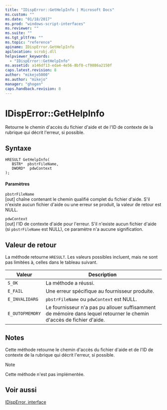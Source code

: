 ```yaml
---
title: "IDispError::GetHelpInfo | Microsoft Docs"
ms.custom: ""
ms.date: "01/18/2017"
ms.prod: "windows-script-interfaces"
ms.reviewer: ""
ms.suite: ""
ms.tgt_pltfrm: ""
ms.topic: "reference"
apiname: IDispError.GetHelpInfo
apilocation: scrobj.dll
helpviewer_keywords: 
  - "IDispError::GetHelpInfo"
ms.assetid: a146df13-eda4-4e56-8bf0-cf9886a2150f
caps.latest.revision: 8
author: "mikejo5000"
ms.author: "mikejo"
manager: "ghogen"
caps.handback.revision: 8
---
```

# IDispError::GetHelpInfo
Retourne le chemin d'accès du fichier d'aide et de l'ID de contexte de la rubrique qui décrit l'erreur, si possible.  
  
## Syntaxe  
  
```  
HRESULT GetHelpInfo(  
   BSTR*  pbstrFileName,  
   DWORD*  pdwContext  
);  
```  
  
#### Paramètres  
 `pbstrFileName`  
 \[out\]  chaîne contenant le chemin qualifié complet du fichier d'aide.  S'il n'existe aucun fichier d'aide ou une erreur se produit, la valeur de retour est NULL.  
  
 `pdwContext`  
 \[out\]  l'ID de contexte d'aide pour l'erreur.  S'il n'existe aucun fichier d'aide \(si `pbstrFileName` est NULL\), ce paramètre n'a aucune signification.  
  
## Valeur de retour  
 La méthode retourne `HRESULT`.  Les valeurs possibles incluent, mais ne sont pas limitées à, celles dans le tableau suivant.  
  
|Valeur|Description|  
|------------|-----------------|  
|`S_OK`|La méthode a réussi.|  
|`E_FAIL`|Une erreur spécifique au fournisseur produite.|  
|`E_INVALIDARG`|`pbstrFileName` ou `pdwContext` est NULL.|  
|`E_OUTOFMEMORY`|Le fournisseur n'a pas pu allouer suffisamment de mémoire dans lequel retourner le chemin d'accès de fichier d'aide.|  
  
## Notes  
 Cette méthode retourne le chemin d'accès du fichier d'aide et de l'ID de contexte de la rubrique qui décrit l'erreur, si possible.  
  
> [!NOTE]
>  Cette méthode n'est pas implémentée.  
  
## Voir aussi  
 [IDispError, interface](../../winscript/reference/idisperror-interface.md)